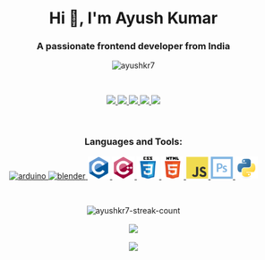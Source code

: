 <h1 align="center">Hi 👋, I'm Ayush Kumar</h1>
<h3 align="center">A passionate frontend developer from India</h3>

<p align="center"> <img src="https://komarev.com/ghpvc/?username=ayushkr7&label=Profile%20views&color=0e75b6&style=flat" alt="ayushkr7" /> </p>

<!--
[![Twitter Follow](https://img.shields.io/twitter/follow/krayush_ak?color=blue&logo=twitter&style=for-the-badge)](https://twitter.com/intent/follow?original_referer=https%3A%2F%2Fgithub.com%2FcodeSTACKr&screen_name=krayush_ak)
-->
<br>

<p align="center">
  <a href="http://twitter.com/krayush_ak">
    <img src="https://img.shields.io/badge/-Twitter-blue?style=flat-square&logo=twitter&logoColor=white" />
  </a>
   <a href="https://www.linkedin.com/in/krayush-ak/">
    <img src="https://img.shields.io/badge/-LinkedIn-0e76a8?style=flat-square&logo=Linkedin&logoColor=white" />
  </a>
  <a href="https://dev.to/@krayush_ak">
    <img src="https://img.shields.io/badge/-Dev.to-grey?style=flat-square&logo=dev.to&logoColor=white"/>
  </a>
  <a href="https://www.hackerrank.com/ayushkr07">
    <img src="https://img.shields.io/badge/-HackerRank-brightgreen?style=flat-square&logo=Hackerrank&logoColor=white"/>
  </a>
  <a href="https://www.codechef.com/users/ayushkr07">
    <img src="https://img.shields.io/badge/-Codechef-%23723D1D?style=flat-square&logo=Codechef&logoColor=white"/>
  </a>
</p>

<br>

<h3 align="center">Languages and Tools:</h3>
<p align="center"> 
  <a href="https://www.arduino.cc/" target="_blank"> <img src="https://cdn.worldvectorlogo.com/logos/arduino-1.svg" alt="arduino" width="40" height="40"/> </a> 
  <a href="https://www.blender.org/" target="_blank"> <img src="https://download.blender.org/branding/community/blender_community_badge_white.svg" alt="blender" width="40" height="40"/> </a> 
  <a href="https://www.cprogramming.com/" target="_blank"> <img src="https://raw.githubusercontent.com/devicons/devicon/master/icons/c/c-original.svg" alt="c" width="40" height="40"/> </a> 
  <a href="https://www.w3schools.com/cpp/" target="_blank"> <img src="https://raw.githubusercontent.com/devicons/devicon/master/icons/cplusplus/cplusplus-original.svg" alt="cplusplus" width="40" height="40"/> </a> 
  <a href="https://www.w3schools.com/css/" target="_blank"> <img src="https://raw.githubusercontent.com/devicons/devicon/master/icons/css3/css3-original-wordmark.svg" alt="css3" width="40" height="40"/> </a> 
  <a href="https://www.w3.org/html/" target="_blank"> <img src="https://raw.githubusercontent.com/devicons/devicon/master/icons/html5/html5-original-wordmark.svg" alt="html5" width="40" height="40"/> </a> 
  <a href="https://developer.mozilla.org/en-US/docs/Web/JavaScript" target="_blank"> <img src="https://raw.githubusercontent.com/devicons/devicon/master/icons/javascript/javascript-original.svg" alt="javascript" width="40" height="40"/> </a> 
  <a href="https://www.photoshop.com/en" target="_blank"> <img src="https://raw.githubusercontent.com/devicons/devicon/master/icons/photoshop/photoshop-line.svg" alt="photoshop" width="40" height="40"/> </a> 
  <a href="https://www.python.org" target="_blank"> <img src="https://raw.githubusercontent.com/devicons/devicon/master/icons/python/python-original.svg" alt="python" width="40" height="40"/> </a> 
</p>
<br>

<p align="center">
  <img  src="https://github-readme-streak-stats.herokuapp.com/?user=ayushkr7&" alt="ayushkr7-streak-count" />
</p>


<p align="center">
<a href="https://github.com/ayushkr7/github-readme-stats">
  <img align="center" src="https://github-readme-stats.vercel.app/api/top-langs/?username=ayushkr7&layout=compact" />
</a>
</p>

<p align="center">
<a>
  <img align="center" src="https://github-readme-stats.vercel.app/api?username=ayushkr7&show_icons=true&theme=synthwave" />
</a>
</p>
